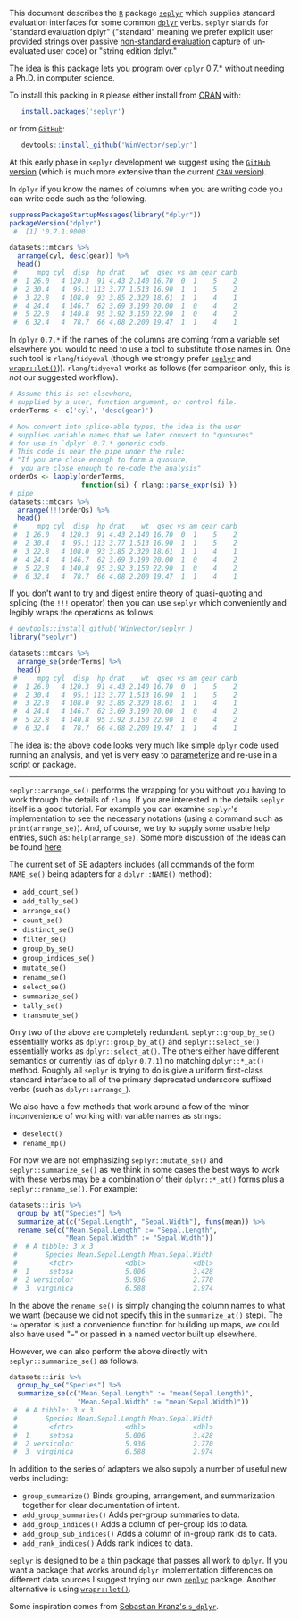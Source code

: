 <!-- README.md is generated from README.Rmd. Please edit that file -->
This document describes the [`R`](https://www.r-project.org) package [`seplyr`](https://github.com/WinVector/seplyr) which supplies *s*tandard *e*valuation interfaces for some common [`dplyr`](https://CRAN.R-project.org/package=dplyr) verbs. `seplyr` stands for "standard evaluation dplyr" ("standard" meaning we prefer explicit user provided strings over passive [non-standard evaluation](http://adv-r.had.co.nz/Computing-on-the-language.html) capture of un-evaluated user code) or "string edition dplyr."

The idea is this package lets you program over `dplyr` 0.7.\* without needing a Ph.D. in computer science.

To install this packing in `R` please either install from [CRAN](https://CRAN.R-project.org/package=seplyr) with:

``` r
   install.packages('seplyr')
```

or from [`GitHub`](https://github.com/WinVector/seplyr):

``` r
   devtools::install_github('WinVector/seplyr')
```

At this early phase in `seplyr` development we suggest using the [`GitHub` version](https://github.com/WinVector/seplyr) (which is much more extensive than the current [`CRAN` version](https://CRAN.R-project.org/package=seplyr)).

In `dplyr` if you know the names of columns when you are writing code you can write code such as the following.

``` r
suppressPackageStartupMessages(library("dplyr"))
packageVersion("dplyr")
 #  [1] '0.7.1.9000'

datasets::mtcars %>% 
  arrange(cyl, desc(gear)) %>% 
  head()
 #     mpg cyl  disp  hp drat    wt  qsec vs am gear carb
 #  1 26.0   4 120.3  91 4.43 2.140 16.70  0  1    5    2
 #  2 30.4   4  95.1 113 3.77 1.513 16.90  1  1    5    2
 #  3 22.8   4 108.0  93 3.85 2.320 18.61  1  1    4    1
 #  4 24.4   4 146.7  62 3.69 3.190 20.00  1  0    4    2
 #  5 22.8   4 140.8  95 3.92 3.150 22.90  1  0    4    2
 #  6 32.4   4  78.7  66 4.08 2.200 19.47  1  1    4    1
```

In `dplyr` `0.7.*` if the names of the columns are coming from a variable set elsewhere you would to need to use a tool to substitute those names in. One such tool is `rlang`/`tidyeval` (though we strongly prefer [`seplyr`](https://github.com/WinVector/seplyr/blob/master/README.md) and [`wrapr::let()`](https://github.com/WinVector/wrapr/blob/master/README.md))). `rlang`/`tidyeval` works as follows (for comparison only, this is *not* our suggested workflow).

``` r
# Assume this is set elsewhere,
# supplied by a user, function argument, or control file.
orderTerms <- c('cyl', 'desc(gear)')

# Now convert into splice-able types, the idea is the user
# supplies variable names that we later convert to "quosures"
# for use in `dplyr` 0.7.* generic code.
# This code is near the pipe under the rule:
# "If you are close enough to form a quosure, 
#  you are close enough to re-code the analysis"
orderQs <- lapply(orderTerms,
                  function(si) { rlang::parse_expr(si) })
# pipe
datasets::mtcars %>% 
  arrange(!!!orderQs) %>% 
  head()
 #     mpg cyl  disp  hp drat    wt  qsec vs am gear carb
 #  1 26.0   4 120.3  91 4.43 2.140 16.70  0  1    5    2
 #  2 30.4   4  95.1 113 3.77 1.513 16.90  1  1    5    2
 #  3 22.8   4 108.0  93 3.85 2.320 18.61  1  1    4    1
 #  4 24.4   4 146.7  62 3.69 3.190 20.00  1  0    4    2
 #  5 22.8   4 140.8  95 3.92 3.150 22.90  1  0    4    2
 #  6 32.4   4  78.7  66 4.08 2.200 19.47  1  1    4    1
```

If you don't want to try and digest entire theory of quasi-quoting and splicing (the `!!!` operator) then you can use `seplyr` which conveniently and legibly wraps the operations as follows:

``` r
# devtools::install_github('WinVector/seplyr')
library("seplyr")

datasets::mtcars %>% 
  arrange_se(orderTerms) %>% 
  head()
 #     mpg cyl  disp  hp drat    wt  qsec vs am gear carb
 #  1 26.0   4 120.3  91 4.43 2.140 16.70  0  1    5    2
 #  2 30.4   4  95.1 113 3.77 1.513 16.90  1  1    5    2
 #  3 22.8   4 108.0  93 3.85 2.320 18.61  1  1    4    1
 #  4 24.4   4 146.7  62 3.69 3.190 20.00  1  0    4    2
 #  5 22.8   4 140.8  95 3.92 3.150 22.90  1  0    4    2
 #  6 32.4   4  78.7  66 4.08 2.200 19.47  1  1    4    1
```

The idea is: the above code looks very much like simple `dplyr` code used running an analysis, and yet is very easy to [parameterize](http://www.win-vector.com/blog/2016/12/parametric-variable-names-and-dplyr/) and re-use in a script or package.

------------------------------------------------------------------------

`seplyr::arrange_se()` performs the wrapping for you without you having to work through the details of `rlang`. If you are interested in the details `seplyr` itself is a good tutorial. For example you can examine `seplyr`'s implementation to see the necessary notations (using a command such as `print(arrange_se)`). And, of course, we try to supply some usable help entries, such as: `help(arrange_se)`. Some more discussion of the ideas can be found [here](http://www.win-vector.com/blog/2017/07/dplyr-0-7-made-simpler/).

The current set of SE adapters includes (all commands of the form `NAME_se()` being adapters for a `dplyr::NAME()` method):

-   `add_count_se()`
-   `add_tally_se()`
-   `arrange_se()`
-   `count_se()`
-   `distinct_se()`
-   `filter_se()`
-   `group_by_se()`
-   `group_indices_se()`
-   `mutate_se()`
-   `rename_se()`
-   `select_se()`
-   `summarize_se()`
-   `tally_se()`
-   `transmute_se()`

Only two of the above are completely redundant. `seplyr::group_by_se()` essentially works as `dplyr::group_by_at()` and `seplyr::select_se()` essentially works as `dplyr::select_at()`. The others either have different semantics or currently (as of `dplyr` `0.7.1`) no matching `dplyr::*_at()` method. Roughly all `seplyr` is trying to do is give a uniform first-class standard interface to all of the primary deprecated underscore suffixed verbs (such as `dplyr::arrange_`).

We also have a few methods that work around a few of the minor inconvenience of working with variable names as strings:

-   `deselect()`
-   `rename_mp()`

For now we are not emphasizing `seplyr::mutate_se()` and `seplyr::summarize_se()` as we think in some cases the best ways to work with these verbs may be a combination of their `dplyr::*_at()` forms plus a `seplyr::rename_se()`. For example:

``` r
datasets::iris %>%
  group_by_at("Species") %>%
  summarize_at(c("Sepal.Length", "Sepal.Width"), funs(mean)) %>%
  rename_se(c("Mean.Sepal.Length" := "Sepal.Length", 
              "Mean.Sepal.Width" := "Sepal.Width"))
 #  # A tibble: 3 x 3
 #       Species Mean.Sepal.Length Mean.Sepal.Width
 #        <fctr>             <dbl>            <dbl>
 #  1     setosa             5.006            3.428
 #  2 versicolor             5.936            2.770
 #  3  virginica             6.588            2.974
```

In the above the `rename_se()` is simply changing the column names to what we want (because we did not specify this in the `summarize_at()` step). The `:=` operator is just a convenience function for building up maps, we could also have used "`=`" or passed in a named vector built up elsewhere.

However, we can also perform the above directly with `seplyr::summarize_se()` as follows.

``` r
datasets::iris %>%
  group_by_se("Species") %>%
  summarize_se(c("Mean.Sepal.Length" := "mean(Sepal.Length)", 
                 "Mean.Sepal.Width" := "mean(Sepal.Width)"))
 #  # A tibble: 3 x 3
 #       Species Mean.Sepal.Length Mean.Sepal.Width
 #        <fctr>             <dbl>            <dbl>
 #  1     setosa             5.006            3.428
 #  2 versicolor             5.936            2.770
 #  3  virginica             6.588            2.974
```

In addition to the series of adapters we also supply a number of useful new verbs including:

-   `group_summarize()` Binds grouping, arrangement, and summarization together for clear documentation of intent.
-   `add_group_summaries()` Adds per-group summaries to data.
-   `add_group_indices()` Adds a column of per-group ids to data.
-   `add_group_sub_indices()` Adds a column of in-group rank ids to data.
-   `add_rank_indices()` Adds rank indices to data.

`seplyr` is designed to be a thin package that passes all work to `dplyr`. If you want a package that works around `dplyr` implementation differences on different data sources I suggest trying our own [`replyr`](https://CRAN.R-project.org/package=replyr) package. Another alternative is using [`wrapr::let()`](https://github.com/WinVector/wrapr/blob/master/README.md).

Some inspiration comes from [Sebastian Kranz's `s_dplyr`](https://gist.github.com/skranz/9681509).
